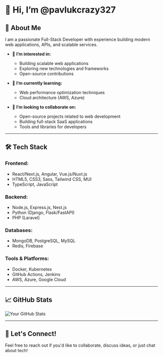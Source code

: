 # 👋 Hi, I’m @pavlukcrazy327

## 🚀 About Me
I am a passionate Full-Stack Developer with experience building modern web applications, APIs, and scalable services.

- 👀 **I’m interested in:**  
  - Building scalable web applications  
  - Exploring new technologies and frameworks  
  - Open-source contributions  

- 🌱 **I’m currently learning:**  
  - Web performance optimization techniques  
  - Cloud architecture (AWS, Azure)

- 💞️ **I’m looking to collaborate on:**  
  - Open-source projects related to web development  
  - Building full-stack SaaS applications  
  - Tools and libraries for developers

---

## 🛠️ Tech Stack

### Frontend:
- React/Next.js, Angular, Vue.js/Nuxt.js  
- HTML5, CSS3, Sass, Tailwind CSS, MUI  
- TypeScript, JavaScript  

### Backend:
- Node.js, Express.js, Nest.js  
- Python (Django, Flask/FastAPI)  
- PHP (Laravel)  

### Databases:
- MongoDB, PostgreSQL, MySQL
- Redis, Firebase

### Tools & Platforms:
- Docker, Kubernetes  
- GitHub Actions, Jenkins  
- AWS, Azure, Google Cloud  

---

## 📈 GitHub Stats
![Your GitHub Stats](https://github-readme-stats.vercel.app/api?username=pavlukcrazy327&show_icons=true&theme=radical)

---

## 🤝 Let's Connect!
Feel free to reach out if you'd like to collaborate, discuss ideas, or just chat about tech!
